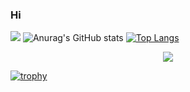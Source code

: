 ### Hi 
![](https://komarev.com/ghpvc/?username=IT-Tl)
![Anurag's GitHub stats](https://github-readme-stats.vercel.app/api?username=IT-Tl&show_icons=true&theme=dark&count_private)
[![Top Langs](https://github-readme-stats.vercel.app/api/top-langs/?username=IT-Tl&layout=compact&theme=dark&count_private)](https://github.com/anuraghazra/github-readme-stats)

<div align="center">
	<a href="https://www.youtube.com/watch?v=dQw4w9WgXcQ"><img src="https://github.com/Richienb/Richienb/raw/master/info.svg?sanitize=true"></a>
</div>

[![trophy](https://github-profile-trophy.vercel.app/?username=IT-Tl&theme=onedark)](https://github.com/ryo-ma/github-profile-trophy)


